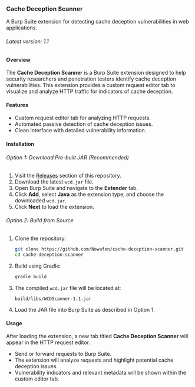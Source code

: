 ### Cache Deception Scanner
A Burp Suite extension for detecting cache deception vulnerabilities in web applications.
###### Latest version: 1.1

#### Overview

The **Cache Deception Scanner** is a Burp Suite extension designed to help security researchers and penetration testers identify cache deception vulnerabilities. This extension provides a custom request editor tab to visualize and analyze HTTP traffic for indicators of cache deception.

#### Features

- Custom request editor tab for analyzing HTTP requests.
- Automated passive detection of cache deception issues.
- Clean interface with detailed vulnerability information.

#### Installation

###### Option 1: Download Pre-built JAR (Recommended)

1. Visit the [Releases](https://github.com/Nowafen/cache-deception-scanner/releases) section of this repository.
2. Download the latest `wcd.jar` file.
3. Open Burp Suite and navigate to the **Extender** tab.
4. Click **Add**, select **Java** as the extension type, and choose the downloaded `wcd.jar`.
5. Click **Next** to load the extension.

###### Option 2: Build from Source

1. Clone the repository:
   ```bash
   git clone https://github.com/Nowafen/cache-deception-scanner.git
   cd cache-deception-scanner
   ```
2. Build using Gradle:
   ```bash
   gradle build
   ```
3. The compiled `wcd.jar` file will be located at:
   ```
   build/libs/WCDScanner-1.1.jar
   ```
4. Load the JAR file into Burp Suite as described in Option 1.

#### Usage

After loading the extension, a new tab titled **Cache Deception Scanner** will appear in the HTTP request editor.

- Send or forward requests to Burp Suite.
- The extension will analyze requests and highlight potential cache deception issues.
- Vulnerability indicators and relevant metadata will be shown within the custom editor tab.

